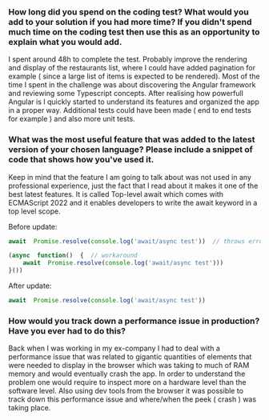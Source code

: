 ###  How long did you spend on the coding test? What would you add to your solution if you had more time? If you didn't spend much time on the coding test then use this as an opportunity to explain what you would add.

I spent around 48h to complete the test. Probably improve the rendering and display of the restaurants list, where I could have added pagination for example ( since a large list of items is expected to be rendered). Most of the time I spent in the challenge was about discovering the Angular framework and reviewing some Typescript concepts. After realising how powerfull Angular is I quickly started to understand its features and organized the app in a proper way.
Additional tests could have been made ( end to end tests for example ) and also more unit tests.
  

###  What was the most useful feature that was added to the latest version of your chosen language? Please include a snippet of code that shows how you've used it.

Keep in mind that the feature I am going to talk about was not used in any professional experience, just the fact that I read about it makes it one of the best latest features. It is called Top-level await which comes with ECMAScript 2022 and it enables developers to write the await keyword in a top level scope.

Before update:
  
```js
await  Promise.resolve(console.log('await/async test'))  // throws error

(async  function()  {  // workaround
	await  Promise.resolve(console.log('await/async test')))
}())
```

  

After update:

```js
await  Promise.resolve(console.log('await/async test'))
```

###  How would you track down a performance issue in production? Have you ever had to do this?

Back when I was working in my ex-company I had to deal with a performance issue that was related to gigantic quantities of elements that were needed to display in the browser which was taking to much of RAM memory and would eventually crash the app. In order to understand the problem one would require to inspect more on a hardware level than the software level. Also using dev tools from the browser it was possible to track down this performance issue and where/when the peek ( crash ) was taking place.
